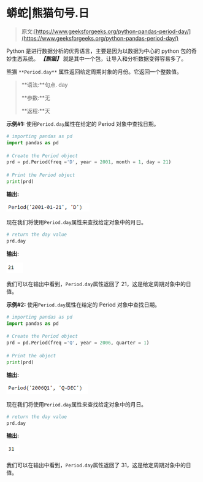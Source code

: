 # 蟒蛇|熊猫句号.日

> 原文:[https://www.geeksforgeeks.org/python-pandas-period-day/](https://www.geeksforgeeks.org/python-pandas-period-day/)

Python 是进行数据分析的优秀语言，主要是因为以数据为中心的 python 包的奇妙生态系统。 ***【熊猫】*** 就是其中一个包，让导入和分析数据变得容易多了。

熊猫 `**Period.day**` 属性返回给定周期对象的月份。它返回一个整数值。

> **语法:**句点. day
> 
> **参数:**无
> 
> **返程:**天

**示例#1:** 使用`Period.day`属性在给定的 Period 对象中查找日期。

```py
# importing pandas as pd
import pandas as pd

# Create the Period object
prd = pd.Period(freq ='D', year = 2001, month = 1, day = 21)

# Print the Period object
print(prd)
```

**输出:**

![](img/93b87a4a79dcf7d76c41b363b7d298a0.png)

现在我们将使用`Period.day`属性来查找给定对象中的月日。

```py
# return the day value 
prd.day
```

**输出:**

![](img/015605bdf3ad9d388c104e112dd768fc.png)

我们可以在输出中看到，`Period.day`属性返回了 21，这是给定周期对象中的日值。

**示例#2:** 使用`Period.day`属性在给定的 Period 对象中查找日期。

```py
# importing pandas as pd
import pandas as pd

# Create the Period object
prd = pd.Period(freq ='Q', year = 2006, quarter = 1)

# Print the object
print(prd)
```

**输出:**

![](img/872e5cfe93c11d77a915107c84a00d08.png)

现在我们将使用`Period.day`属性来查找给定对象中的月日。

```py
# return the day value 
prd.day
```

**输出:**

![](img/24ce7e0cb2ea7ed1ba301ae6ad2d81cf.png)

我们可以在输出中看到，`Period.day`属性返回了 31，这是给定周期对象中的日值。